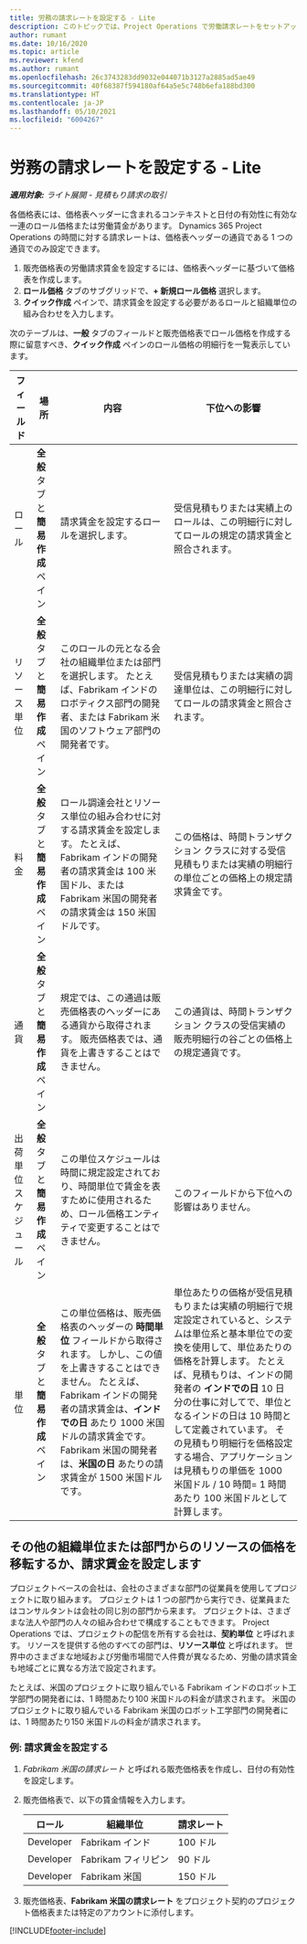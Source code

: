 ```yaml
---
title: 労務の請求レートを設定する - Lite
description: このトピックでは、Project Operations で労働請求レートをセットアップする方法について説明します。
author: rumant
ms.date: 10/16/2020
ms.topic: article
ms.reviewer: kfend
ms.author: rumant
ms.openlocfilehash: 26c3743283dd9032e044071b3127a2885ad5ae49
ms.sourcegitcommit: 40f68387f594180af64a5e5c748b6efa188bd300
ms.translationtype: HT
ms.contentlocale: ja-JP
ms.lasthandoff: 05/10/2021
ms.locfileid: "6004267"
---
```

# <a name="set-up-labor-bill-rates---lite"></a>労務の請求レートを設定する - Lite

_**適用対象:** ライト展開 - 見積もり請求の取引_

各価格表には、価格表ヘッダーに含まれるコンテキストと日付の有効性に有効な一連のロール価格または労働賃金があります。 Dynamics 365 Project Operations の時間に対する請求レートは、価格表ヘッダーの通貨である 1 つの通貨でのみ設定できます。

1. 販売価格表の労働請求賃金を設定するには、価格表ヘッダーに基づいて価格表を作成します。 
2. **ロール価格** タブのサブグリッドで、**+ 新規ロール価格** 選択します。 
3. **クイック作成** ペインで、請求賃金を設定する必要があるロールと組織単位の組み合わせを入力します。

  次のテーブルは、**一般** タブのフィールドと販売価格表でロール価格を作成する際に留意すべき、**クイック作成** ペインのロール価格の明細行を一覧表示しています。

  | フィールド | 場所 | 内容 | 下位への影響 |
  | --- | --- | --- | --- |
  | ロール | **全般** タブと **簡易作成** ペイン | 請求賃金を設定するロールを選択します。 | 受信見積もりまたは実績上のロールは、この明細行に対してロールの規定の請求賃金と照合されます。 |
  | リソース単位 | **全般** タブと **簡易作成** ペイン | このロールの元となる会社の組織単位または部門を選択します。 たとえば、Fabrikam インドのロボティクス部門の開発者、または Fabrikam 米国のソフトウェア部門の開発者です。 | 受信見積もりまたは実績の調達単位は、この明細行に対してロールの請求賃金と照合されます。 |
  | 料金 | **全般** タブと **簡易作成** ペイン | ロール調達会社とリソース単位の組み合わせに対する請求賃金を設定します。 たとえば、Fabrikam インドの開発者の請求賃金は 100 米国ドル、または Fabrikam 米国の開発者の請求賃金は 150 米国ドルです。 | この価格は、時間トランザクション クラスに対する受信見積もりまたは実績の明細行の単位ごとの価格上の規定請求賃金です。 |
  | 通貨 | **全般** タブと **簡易作成** ペイン| 規定では、この通過は販売価格表のヘッダーにある通貨から取得されます。 販売価格表では、通貨を上書きすることはできません。 | この通貨は、時間トランザクション クラスの受信実績の販売明細行の谷ごとの価格上の規定通貨です。 |
  | 出荷単位スケジュール | **全般** タブと **簡易作成** ペイン | この単位スケジュールは時間に規定設定されており、時間単位で賃金を表すために使用されるため、ロール価格エンティティで変更することはできません。 | このフィールドから下位への影響はありません。 |
  | 単位 | **全般** タブと **簡易作成** ペイン | この単位価格は、販売価格表のヘッダーの **時間単位** フィールドから取得されます。 しかし、この値を上書きすることはできません。 たとえば、Fabrikam インドの開発者の請求賃金は、**インドでの日** あたり 1000 米国ドルの請求賃金です。 Fabrikam 米国の開発者は、**米国の日** あたりの請求賃金が 1500 米国ドルです。 | 単位あたりの価格が受信見積もりまたは実績の明細行で規定設定されていると、システムは単位系と基本単位での変換を使用して、単位あたりの価格を計算します。 たとえば、見積もりは、インドの開発者の **インドでの日** 10 日分の仕事に対してで、単位となるインドの日は 10 時間として定義されています。 その見積もり明細行を価格設定する場合、アプリケーションは見積もりの単価を 1000 米国ドル / 10 時間= 1 時間あたり 100 米国ドルとして計算します。 |


## <a name="transfer-pricing-or-set-up-bill-rates-for-resources-from-other-organizational-units-or-divisions"></a>その他の組織単位または部門からのリソースの価格を移転するか、請求賃金を設定します 

プロジェクトベースの会社は、会社のさまざまな部門の従業員を使用してプロジェクトに取り組みます。 プロジェクトは 1 つの部門から実行でき、従業員またはコンサルタントは会社の同じ別の部門から来ます。 プロジェクトは、さまざまな法人や部門の人々の組み合わせで構成することもできます。 Project Operations では、プロジェクトの配信を所有する会社は、**契約単位** と呼ばれます。 リソースを提供する他のすべての部門は、**リソース単位** と呼ばれます。 世界中のさまざまな地域および労働市場間で人件費が異なるため、労働の請求賃金も地域ごとに異なる方法で設定されます。

たとえば、米国のプロジェクトに取り組んでいる Fabrikam インドのロボット工学部門の開発者には、1 時間あたり100 米国ドルの料金が請求されます。 米国のプロジェクトに取り組んでいる Fabrikam 米国のロボット工学部門の開発者には、1 時間あたり150 米国ドルの料金が請求されます。

### <a name="example-set-up-a-bill-rate"></a>例: 請求賃金を設定する

1. *Fabrikam 米国の請求レート* と呼ばれる販売価格表を作成し、日付の有効性を設定します。
2. 販売価格表で、以下の賃金情報を入力します。

    | ロール | 組織単位 | 請求レート |
    | --- | --- | --- |
    | Developer | Fabrikam インド | 100 ドル |
    | Developer | Fabrikam フィリピン | 90 ドル |
    | Developer | Fabrikam 米国 | 150 ドル |

3. 販売価格表、**Fabrikam 米国の請求レート** をプロジェクト契約のプロジェクト価格表または特定のアカウントに添付します。


[!INCLUDE[footer-include](../../includes/footer-banner.md)]